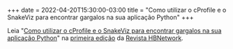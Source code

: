 +++
date = 2022-04-20T15:30:00-03:00
title = "Como utilizar o cProfile e o SnakeViz para encontrar gargalos na sua aplicação Python"
+++

Leia "[Como utilizar o cProfile e o SnakeViz para encontrar gargalos na sua aplicação Python](https://henriquebastos.net/artigos/como-utilizar-o-cprofile-e-o-snakeviz-para-encontrar-gargalos-na-sua-aplicacao-python/?)" na [primeira edição](https://sites.google.com/view/revista-hbnetwork) da [Revista HBNetwork](https://henriquebastos.net/revista/).
